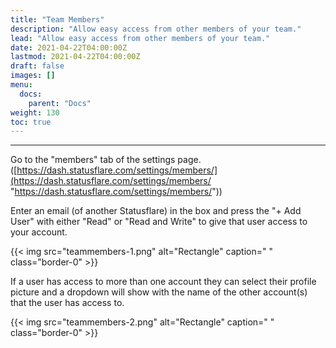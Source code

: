 ```yaml
---
title: "Team Members"
description: "Allow easy access from other members of your team."
lead: "Allow easy access from other members of your team."
date: 2021-04-22T04:00:00Z
lastmod: 2021-04-22T04:00:00Z
draft: false
images: []
menu:
  docs:
    parent: "Docs"
weight: 130
toc: true
---
```

***
Go to the "members" tab of the settings page. ([https://dash.statusflare.com/settings/members/](https://dash.statusflare.com/settings/members/ "https://dash.statusflare.com/settings/members/"))

Enter an email (of another Statusflare) in the box and press the "+ Add User" with either "Read" or "Read and Write" to give that user access to your account.

{{< img src="teammembers-1.png" alt="Rectangle" caption="<em> </em>" class="border-0" >}}

If a user has access to more than one account they can select their profile picture and a dropdown will show with the name of the other account(s) that the user has access to.

{{< img src="teammembers-2.png" alt="Rectangle" caption="<em> </em>" class="border-0" >}}